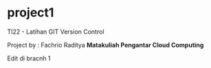# project1

TI22 - Latihan GIT Version Control

Project by : Fachrio Raditya
**Matakuliah Pengantar Cloud Computing**

Edit di bracnh 1
